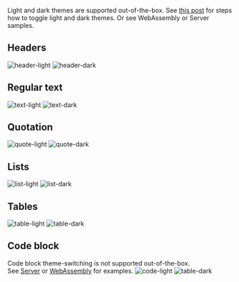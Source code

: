 Light and dark themes are supported out-of-the-box. See [this post](https://mudblazor.com/customization/theming/overview) for steps how to toggle light and dark themes.
Or see WebAssembly or Server samples.
## Headers
![header-light](images/heading-light.jpg)
![header-dark](images/heading-dark.jpg)
## Regular text
![text-light](images/text-light.jpg)
![text-dark](images/text-dark.jpg)
## Quotation
![quote-light](images/quote-light.jpg)
![quote-dark](images/quote-dark.jpg)
## Lists
![list-light](images/list-light.jpg)
![list-dark](images/list-dark.jpg)
## Tables
![table-light](images/table-light.jpg)
![table-dark](images/table-dark.jpg)
## Code block
Code block theme-switching is not supported out-of-the-box.  
See [Server](https://github.com/MyNihongo/MudBlazor.Markdown/blob/main/samples/Server/App.razor) or [WebAssembly](https://github.com/MyNihongo/MudBlazor.Markdown/blob/main/samples/WebAssembly/App.razor) for examples.
![code-light](images/code-light.jpg)
![table-dark](images/code-dark.jpg)